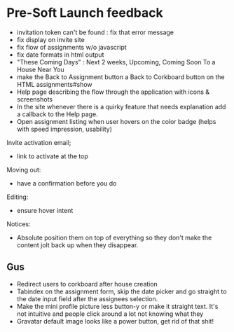 # Pre-Soft Launch feedback

- invitation token can't be found : fix that error message
- fix display on invite site
- fix flow of assignments w/o javascript
- fix date formats in html output
- "These Coming Days" : Next 2 weeks, Upcoming, Coming Soon To a House Near You
- make the Back to Assignment button a Back to Corkboard button on the HTML assignments#show
- Help page describing the flow through the application with icons & screenshots
- In the site whenever there is a quirky feature that needs explanation add a callback to the Help page.
- Open assignment listing when user hovers on the color badge (helps with speed impression, usability)

Invite activation email;
- link to activate at the top 

Moving out:
- have a confirmation before you do

Editing:
- ensure hover intent

Notices:
- Absolute position them on top of everything so they don't make the content jolt back up when they disappear.

## Gus
- Redirect users to corkboard after house creation
- Tabindex on the assignment form, skip the date picker and go straight to the date input field after the assignees selection.
- Make the mini profile picture less button-y or make it straight text. It's not intuitive and people click around a lot not knowing what they
- Gravatar default image looks like a power button, get rid of that shit!
